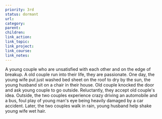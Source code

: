 ```yaml
---
priority: 3rd
status: dormant
url: 
category: 
parent: 
children: 
link_action: 
link_topic: 
link_project: 
link_course: 
link_notes: 
---
```


A young couple who are unsatisfied with each other and on the edge of breakup.
A old couple run into their life, they are passionate. One day, the young wife put just washed bed sheet on the roof to dry by the sun, the young husband sit on a chair in their house. Old couple knocked the door and ask young couple to go outside. Reluctantly, they accept old couple's idea.
Outside, the two couples experience crazy driving an automobile and a bus, foul play of young man's eye being heavily damaged by a car accident.
Later, the two couples walk in rain, young husband help shake young wife wet hair.
